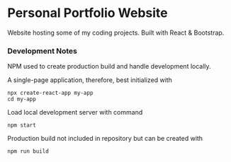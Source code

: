 # Personal Portfolio Website

Website hosting some of my coding projects. Built with React & Bootstrap.

### Development Notes

NPM used to create production build and handle development locally.

A single-page application, therefore, best initialized with
```
npx create-react-app my-app
cd my-app
```
Load local development server with command
```
npm start
```
Production build not included in repository but can be created with
```
npm run build
```
